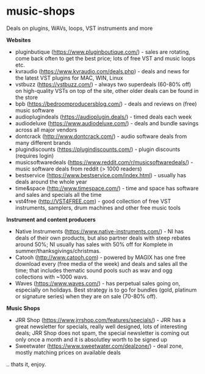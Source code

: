 # music-shops

Deals on plugins, WAVs, loops, VST instruments and more

**Websites**
* pluginbutique (https://www.pluginboutique.com/) - sales are rotating, come back often to get the best price; lots of free VST and music loops etc.
* kvraudio (https://www.kvraudio.com/deals.php) - deals and news for the latest VST plugins for MAC, WIN, Linux
* vstbuzz (https://vstbuzz.com/) - always two superdeals (60-80% off) on high-quality VSTs on top of the site, other older deals can be found in the store
* bpb (https://bedroomproducersblog.com/) - deals and reviews on (free) music software
* audioplugindeals (https://audioplugin.deals/) - timed deals each week
* audiodeluxe (https://www.audiodeluxe.com/) - deals and bundle savings across all major vendors
* dontcrack (http://www.dontcrack.com/) - audio software deals from many different brands
* plugindiscounts (https://plugindiscounts.com/) - plugin discounts (requires login)
* musicsoftwaredeals (https://www.reddit.com/r/musicsoftwaredeals/) - music software deals from reddit (> 1000 readers)
* bestservice (https://www.bestservice.com/index.html) - usually has deals around the whole year
* time&space (http://www.timespace.com/) - time and space has software and sales and specials all the time
* vst4free (http://VST4FREE.com) - good collection of free VST instruments, samplers, drum machines and other free music tools


**Instrument and content producers**
* Native Instruments (https://www.native-instruments.com/) - NI has deals of their own products, but also partner deals with steep rebates around 50%; NI usually has sales with 50% off for Komplete in summer/thanksgivings/christmas.
* Catooh (http://www.catooh.com) - powered by MAGIX has one free download every (free media of the week) and deals and sales all the time; that includes thematic sound pools such as wav and ogg collections with ~1000 wavs.
* Waves (https://www.waves.com/) - has perpetual sales going on, especially on holidays. Best strategy is to go for bundles (gold, platinum or signature series) when they are on sale (70-80% off). 

**Music Shops**
* JRR Shop (https://www.jrrshop.com/features/specials/) - JRR has  a great newsletter for specials, really well designed, lots of interesting deals; JRR Shop does not spam, the special newsletter is coming out only once a month and it is absolutley worth to be signed up
* Sweetwater (https://www.sweetwater.com/dealzone/) - deal zone, mostly matching prices on available deals

.. thats it, enjoy.
